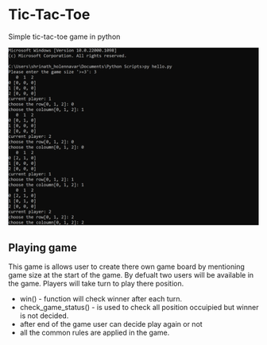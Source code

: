 # Tic-Tac-Toe
Simple tic-tac-toe game in python

![tic-tac-toe](https://github.com/shrin00/tic-tac-toe/blob/main/tic.png)

## Playing game
  This game is allows user to create there own game board by mentioning game size at the start of the game.
  By defualt two users will be available in the game. Players will take turn to play there position.
- win() - function will check winner after each turn.
- check_game_status() - is used to check all position occuipied but winner is not decided.
- after end of the game user can decide play again or not
- all the common rules are applied in the game.

